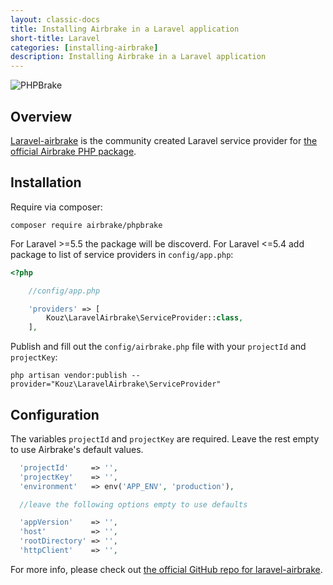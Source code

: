 ```yaml
---
layout: classic-docs
title: Installing Airbrake in a Laravel application
short-title: Laravel
categories: [installing-airbrake]
description: Installing Airbrake in a Laravel application
---
```


![PHPBrake](https://s3.amazonaws.com/document-resources/phpbrakeman.png)

## Overview

[Laravel-airbrake](https://github.com/TheoKouzelis/laravel-airbrake) is the
community created Laravel service provider for [the official Airbrake PHP
package](https://github.com/airbrake/phpbrake).

## Installation

Require via composer:

```
composer require airbrake/phpbrake
```

For Laravel >=5.5 the package will be discoverd. For Laravel <=5.4 add package
to list of service providers in `config/app.php`:

```php
<?php

    //config/app.php

    'providers' => [
        Kouz\LaravelAirbrake\ServiceProvider::class,
    ],
```

Publish and fill out the `config/airbrake.php` file with your `projectId` and
`projectKey`:

```
php artisan vendor:publish --provider="Kouz\LaravelAirbrake\ServiceProvider"
```

## Configuration

The variables `projectId` and `projectKey` are required. Leave the rest empty
to use Airbrake's default values.

```php
  'projectId'     => '',
  'projectKey'    => '',
  'environment'   => env('APP_ENV', 'production'),

  //leave the following options empty to use defaults

  'appVersion'    => '',
  'host'          => '',
  'rootDirectory' => '',
  'httpClient'    => '',
```

For more info, please check out [the official GitHub repo for
laravel-airbrake](https://github.com/TheoKouzelis/laravel-airbrake).
